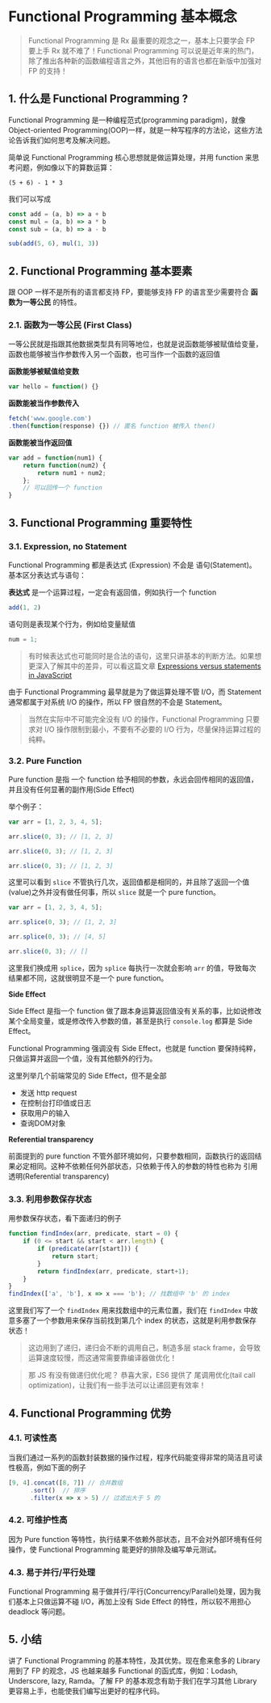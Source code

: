  # Functional Programming 基本概念

>Functional Programming 是 Rx 最重要的观念之一，基本上只要学会 FP 要上手 Rx 就不难了！Functional Programming 可以说是近年来的热门，除了推出各种新的函数编程语言之外，其他旧有的语言也都在新版中加强对 FP 的支持！

## 1. 什么是 Functional Programming ?

Functional Programming 是一种编程范式(programming paradigm)，就像 Object-oriented Programming(OOP)一样，就是一种写程序的方法论，这些方法论告诉我们如何思考及解决问题。

简单说 Functional Programming 核心思想就是做运算处理，并用 function 来思考问题，例如像以下的算数运算：

    (5 + 6) - 1 * 3

我们可以写成

```javascript
const add = (a, b) => a + b
const mul = (a, b) => a * b
const sub = (a, b) => a - b

sub(add(5, 6), mul(1, 3))
```

## 2. Functional Programming 基本要素

跟 OOP 一样不是所有的语言都支持 FP，要能够支持 FP 的语言至少需要符合 **函数为一等公民** 的特性。

### 2.1. 函数为一等公民 (First Class)

一等公民就是指跟其他数据类型具有同等地位，也就是说函数能够被赋值给变量，函数也能够被当作参数传入另一个函数，也可当作一个函数的返回值

**函数能够被赋值给变数**

```javascript
var hello = function() {}
```

**函数能被当作参数传入**

```javascript
fetch('www.google.com')
.then(function(response) {}) // 匿名 function 被传入 then()
```

**函数能被当作返回值**

```javascript
var add = function(num1) {
    return function(num2) {
        return num1 + num2;
    }; 
    // 可以回传一个 function
}
```

## 3. Functional Programming 重要特性

### 3.1. Expression, no Statement

Functional Programming 都是表达式 (Expression) 不会是 语句(Statement)。
基本区分表达式与语句：

**表达式** 是一个运算过程，一定会有返回值，例如执行一个 function
```javascript
add(1, 2)
```

语句则是表现某个行为，例如给变量赋值
```javascript
num = 1;
```
>有时候表达式也可能同时是合法的语句，这里只讲基本的判断方法。如果想更深入了解其中的差异，可以看这篇文章 [Expressions versus statements in JavaScript](http://www.2ality.com/2012/09/expressions-vs-statements.html)

由于 Functional Programming 最早就是为了做运算处理不管 I/O，而 Statement 通常都属于对系统 I/O 的操作，所以 FP 很自然的不会是 Statement。

>当然在实际中不可能完全没有 I/O 的操作，Functional Programming 只要求对 I/O 操作限制到最小，不要有不必要的 I/O 行为，尽量保持运算过程的纯粹。

### 3.2. Pure Function

Pure function 是指 一个 function 给予相同的参数，永远会回传相同的返回值，并且没有任何显著的副作用(Side Effect)

举个例子：

```javascript
var arr = [1, 2, 3, 4, 5];

arr.slice(0, 3); // [1, 2, 3]

arr.slice(0, 3); // [1, 2, 3]

arr.slice(0, 3); // [1, 2, 3]
```

这里可以看到 `slice` 不管执行几次，返回值都是相同的，并且除了返回一个值(value)之外并没有做任何事，所以 `slice` 就是一个 pure function。

```javascript
var arr = [1, 2, 3, 4, 5];

arr.splice(0, 3); // [1, 2, 3]

arr.splice(0, 3); // [4, 5]

arr.slice(0, 3); // []
```

这里我们换成用 `splice`，因为 `splice` 每执行一次就会影响 `arr` 的值，导致每次结果都不同，这就很明显不是一个 pure function。

**Side Effect**

Side Effect 是指一个 function 做了跟本身运算返回值没有关系的事，比如说修改某个全局变量，或是修改传入参数的值，甚至是执行 `console.log` 都算是 Side Effect。

Functional Programming 强调没有 Side Effect，也就是 function 要保持纯粹，只做运算并返回一个值，没有其他额外的行为。

这里列举几个前端常见的 Side Effect，但不是全部

* 发送 http request
* 在控制台打印值或日志
* 获取用户的输入
* 查询DOM对象


**Referential transparency**

前面提到的 pure function 不管外部环境如何，只要参数相同，函数执行的返回结果必定相同。这种不依赖任何外部状态，只依赖于传入的参数的特性也称为 引用透明(Referential transparency)


### 3.3. 利用参数保存状态

用参数保存状态，看下面递归的例子

```javascript
function findIndex(arr, predicate, start = 0) {
    if (0 <= start && start < arr.length) {
        if (predicate(arr[start])) {
            return start;
        }
        return findIndex(arr, predicate, start+1);
    }
}
findIndex(['a', 'b'], x => x === 'b'); // 找数组中 'b' 的 index
```

这里我们写了一个 `findIndex` 用来找数组中的元素位置，我们在 `findIndex` 中故意多塞了一个参数用来保存当前找到第几个 index 的状态，这就是利用参数保存状态！

>这边用到了递归，递归会不断的调用自己，制造多层 stack frame，会导致运算速度较慢，而这通常需要靠编译器做优化！

>那 JS 有没有做递归优化呢？ 恭喜大家，ES6 提供了 尾调用优化(tail call optimization)，让我们有一些手法可以让递回更有效率！

## 4. Functional Programming 优势

### 4.1. 可读性高

当我们通过一系列的函数封装数据的操作过程，程序代码能变得非常的简洁且可读性极高，例如下面的例子

```javascript
[9, 4].concat([8, 7]) // 合并数组
      .sort()  // 排序
      .filter(x => x > 5) // 过滤出大于 5 的
```

### 4.2. 可维护性高

因为 Pure function 等特性，执行结果不依赖外部状态，且不会对外部环境有任何操作，使 Functional Programming 能更好的排除及编写单元测试。

### 4.3. 易于并行/平行处理

Functional Programming 易于做并行/平行(Concurrency/Parallel)处理，因为我们基本上只做运算不碰 I/O，再加上没有 Side Effect 的特性，所以较不用担心 deadlock 等问题。

## 5. 小结

讲了 Functional Programming 的基本特性，及其优势。现在愈来愈多的 Library 用到了 FP 的观念，JS 也越来越多 Functional 的函式库，例如：Lodash, Underscore, lazy, Ramda。了解 FP 的基本观念有助于我们在学习其他 Library 更容易上手，也能使我们编写出更好的程序代码。

